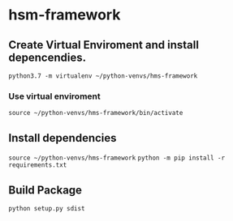# hsm-framework

## Create Virtual Enviroment and install depencendies.
`python3.7 -m virtualenv ~/python-venvs/hms-framework`

### Use virtual enviroment
`source ~/python-venvs/hms-framework/bin/activate`

## Install dependencies
`source ~/python-venvs/hms-framework`
`python -m pip install -r requirements.txt`


## Build Package
`python setup.py sdist`